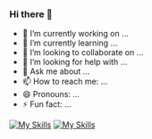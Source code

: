 ### Hi there 👋



- 🔭 I’m currently working on ...
- 🌱 I’m currently learning ...
- 👯 I’m looking to collaborate on ...
- 🤔 I’m looking for help with ...
- 💬 Ask me about ...
- 📫 How to reach me: ...
- 😄 Pronouns: ...
- ⚡ Fun fact: ...

[![My Skills](https://skillicons.dev/icons?i=js,python,c,cpp,java,html,css&perline=8)](https://skillicons.dev)
[![My Skills](https://skillicons.dev/icons?i=nodejs,react,npm&perline=8)](https://skillicons.dev)
